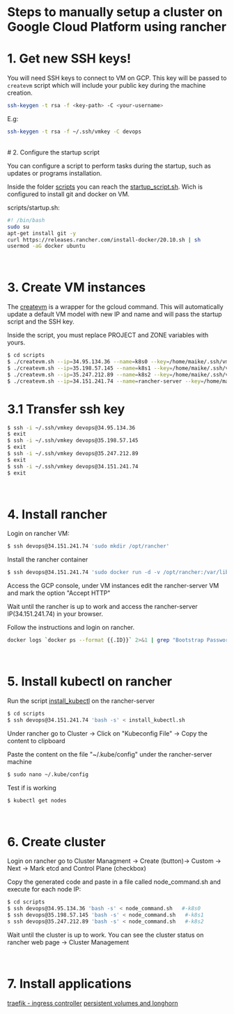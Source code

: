 # Steps to manually setup a cluster on Google Cloud Platform using rancher


# 1. Get new SSH keys!

You will need SSH keys to connect to VM on GCP. This key will be passed to `createvm` script which will include your public key during the machine creation.

```sh
ssh-keygen -t rsa -f <key-path> -C <your-username>
```
E.g: 
```sh
ssh-keygen -t rsa -f ~/.ssh/vmkey -C devops
```
<br>
# 2. Configure the startup script

You can configure a script to perform tasks during the startup, such as updates or programs installation.

Inside the folder [scripts](scripts) you can reach the [startup_script.sh](scripts/startup.sh). Wich is configured to install git and docker on VM.

scripts/startup.sh:

```sh
#! /bin/bash
sudo su
apt-get install git -y
curl https://releases.rancher.com/install-docker/20.10.sh | sh
usermod -aG docker ubuntu

```
<br>

# 3. Create VM instances

The [createvm](scripts/createvm.sh) is a wrapper for the gcloud command. This will automatically update a default VM model with new IP and name and will pass the startup script and the SSH key.

Inside the script, you must replace PROJECT and ZONE variables with yours.

```sh
$ cd scripts
$ ./createvm.sh --ip=34.95.134.36 --name=k8s0 --key=/home/maike/.ssh/vmkey.pub --script=./startup.sh --username=devops
$ ./createvm.sh --ip=35.198.57.145 --name=k8s1 --key=/home/maike/.ssh/vmkey.pub --script=./startup.sh --username=devops
$ ./createvm.sh --ip=35.247.212.89 --name=k8s2 --key=/home/maike/.ssh/vmkey.pub --script=./startup.sh --username=devops
$ ./createvm.sh --ip=34.151.241.74 --name=rancher-server --key=/home/maike/.ssh/vmkey.pub --script=./startup.sh --username=devops
```
# 3.1 Transfer ssh key
```sh
$ ssh -i ~/.ssh/vmkey devops@34.95.134.36
$ exit
$ ssh -i ~/.ssh/vmkey devops@35.198.57.145
$ exit
$ ssh -i ~/.ssh/vmkey devops@35.247.212.89
$ exit
$ ssh -i ~/.ssh/vmkey devops@34.151.241.74
$ exit
```

<br>

# 4. Install rancher

Login on rancher VM:
```sh
$ ssh devops@34.151.241.74 'sudo mkdir /opt/rancher'
```
Install the rancher container
```sh
$ ssh devops@34.151.241.74 'sudo docker run -d -v /opt/rancher:/var/lib/rancher --restart=unless-stopped -p 80:80 -p 443:443 --privileged rancher/rancher:v2.4.3'
```
Access the GCP console, under VM instances edit the rancher-server VM and mark the option "Accept HTTP"

Wait until the rancher is up to work and access the rancher-server IP(34.151.241.74) in your browser.

Follow the instructions and login on rancher.

```sh
docker logs `docker ps --format {{.ID}}` 2>&1 | grep "Bootstrap Password:"
```

<br>

# 5. Install kubectl on rancher

Run the script [install_kubectl](scripts/install_kubectl.sh) on the rancher-server

```sh
$ cd scripts
$ ssh devops@34.151.241.74 'bash -s' < install_kubectl.sh
```
Under rancher go to Cluster -> Click on "Kubeconfig File" -> Copy the content to clipboard

Paste the content on the file "~/.kube/config" under the rancher-server machine
```sh
$ sudo nano ~/.kube/config
```
Test if is working

```sh
$ kubectl get nodes
```
<br>

# 6. Create cluster

Login on rancher go to Cluster Managment -> Create (button)-> Custom -> Next -> Mark etcd and Control Plane (checkbox)

Copy the generated code and paste in a file called node_command.sh and execute for each node IP:

```sh
$ cd scripts
$ ssh devops@34.95.134.36 'bash -s' < node_command.sh   #-k8s0
$ ssh devops@35.198.57.145 'bash -s' < node_command.sh   #-k8s1
s ssh devops@35.247.212.89 'bash -s' < node_command.sh   #-k8s2
```

Wait until the cluster is up to work. You can see the cluster status on rancher web page -> Cluster Management

<br>

# 7. Install applications

[traefik - ingress controller](traefik.md)
[persistent volumes and longhorn](longhorn.md) 